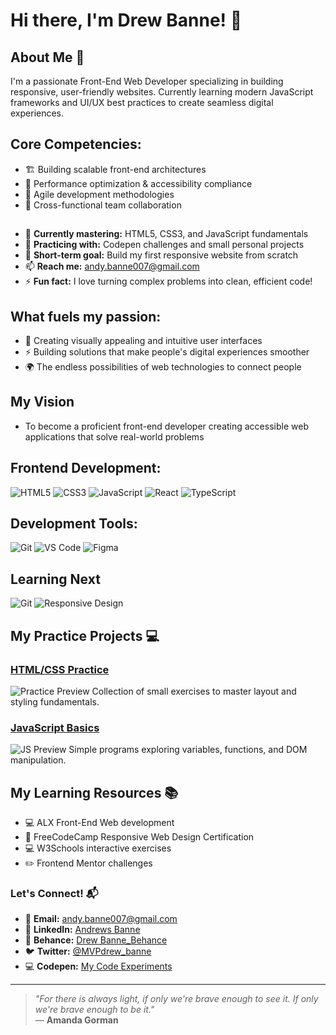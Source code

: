 # Hi there, I'm Drew Banne! 👋 

## About Me 🚀  
I'm a passionate Front-End Web Developer specializing in building responsive, user-friendly websites. Currently learning modern JavaScript frameworks and UI/UX best practices to create seamless digital experiences.

## Core Competencies:
- 🏗️ Building scalable front-end architectures
- 🎯 Performance optimization & accessibility compliance
- 🔄 Agile development methodologies
- 🤝 Cross-functional team collaboration

## 
- 🌱 **Currently mastering:** HTML5, CSS3, and JavaScript fundamentals
- 🔭 **Practicing with:** Codepen challenges and small personal projects
- 🎯 **Short-term goal:** Build my first responsive website from scratch
- 📫 **Reach me:** [andy.banne007@gmail.com](mailto:andy.banne007@gmail.com)
- ⚡ **Fun fact:** I love turning complex problems into clean, efficient code!

## What fuels my passion:
- 🎨 Creating visually appealing and intuitive user interfaces
- ⚡ Building solutions that make people's digital experiences smoother
- 🌍 The endless possibilities of web technologies to connect people

## My Vision
- To become a proficient front-end developer creating accessible web applications that solve real-world problems

## Frontend Development:
![HTML5](https://img.shields.io/badge/HTML5-E34F26?style=flat-square&logo=html5&logoColor=white)
![CSS3](https://img.shields.io/badge/CSS3-1572B6?style=flat-square&logo=css3&logoColor=white)
![JavaScript](https://img.shields.io/badge/JavaScript-F7DF1E?style=flat-square&logo=javascript&logoColor=black)
![React](https://img.shields.io/badge/React-61DAFB?style=flat-square&logo=react&logoColor=black)
![TypeScript](https://img.shields.io/badge/TypeScript-3178C6?style=flat-square&logo=typescript&logoColor=white)

## Development Tools:
![Git](https://img.shields.io/badge/Git-F05032?style=flat-square&logo=git&logoColor=white)
![VS Code](https://img.shields.io/badge/VS_Code-007ACC?style=flat-square&logo=visual-studio-code&logoColor=white)
![Figma](https://img.shields.io/badge/Figma-F24E1E?style=flat-square&logo=figma&logoColor=white)

## Learning Next
![Git](https://img.shields.io/badge/Git-F05032?style=for-the-badge&logo=git&logoColor=white)
![Responsive Design](https://img.shields.io/badge/Responsive-Design-3d5a80?style=for-the-badge)

## My Practice Projects 💻  
### [HTML/CSS Practice](https://github.com/yourusername/html-css-practice)
![Practice Preview](https://via.placeholder.com/600x400/3d5a80/ffffff?text=HTML%2FCSS+Practice)
Collection of small exercises to master layout and styling fundamentals.

### [JavaScript Basics](https://github.com/yourusername/js-basics)
![JS Preview](https://via.placeholder.com/600x400/3d5a80/ffffff?text=JS+Basics)
Simple programs exploring variables, functions, and DOM manipulation.

## My Learning Resources 📚
- 💻 ALX Front-End Web development
- 📖 FreeCodeCamp Responsive Web Design Certification
- 💻 W3Schools interactive exercises
- ✏️ Frontend Mentor challenges

### Let's Connect! 📬  
- 📧 **Email:** [andy.banne007@gmail.com](mailto:andy.banne007@gmail.com)
- 💼 **LinkedIn:** [Andrews Banne](https://www.linkedin.com/in/andrews-banne-161522163)
- 🎨 **Behance:** [Drew Banne_Behance](https://www.behance.net/drewbanne)
- 🐦 **Twitter:** [@MVPdrew_banne](https://x.com/mvpdrew_banne?s=21&t=b8bddRvxo86Ftz3QNmhuZQ)
- 💻 **Codepen:** [My Code Experiments](https://codepen.io/andrews-banne)


- ---

> *"For there is always light, if only we're brave enough to see it. If only we're brave enough to be it."*  
> — **Amanda Gorman**
